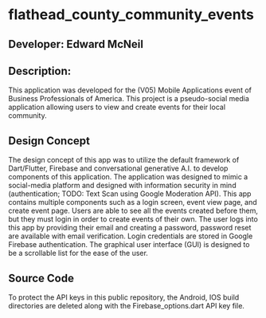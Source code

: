 # flathead_county_community_events

## Developer: Edward McNeil

## Description:
This application was developed for the (V05) Mobile Applications event of Business Professionals of America. 
This project is a pseudo-social media application allowing users to view and create events for their local community.       

## Design Concept
The design concept of this app was to utilize the default framework of Dart/Flutter, Firebase and conversational generative A.I. to develop components of this application. 
The application was designed to mimic a social-media platform and designed with information security in mind (authentication; TODO: Text Scan using Google Moderation API).
This app contains multiple components such as a login screen, event view page, and create event page. 
Users are able to see all the events created before them, but they must login in order to create events of their own. 
The user logs into this app by providing their email and creating a password, password reset are available with email verification. 
Login credentials are stored in Google Firebase authentication.
The graphical user interface (GUI) is designed to be a scrollable list for the ease of the user. 

## Source Code
To protect the API keys in this public repository, the Android, IOS build directories are deleted along with the Firebase_options.dart API key file. 
